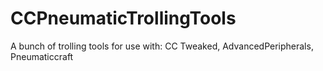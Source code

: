 # CCPneumaticTrollingTools
 A bunch of trolling tools for use with: CC Tweaked, AdvancedPeripherals, Pneumaticcraft
